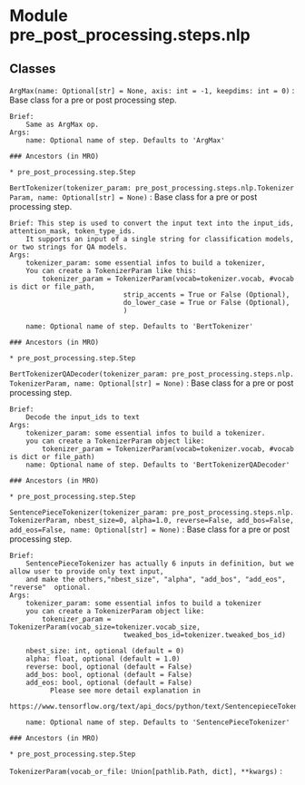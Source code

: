 Module pre_post_processing.steps.nlp
====================================

Classes
-------

`ArgMax(name: Optional[str] = None, axis: int = -1, keepdims: int = 0)`
:   Base class for a pre or post processing step.
    
    Brief:
        Same as ArgMax op.
    Args:
        name: Optional name of step. Defaults to 'ArgMax'

    ### Ancestors (in MRO)

    * pre_post_processing.step.Step

`BertTokenizer(tokenizer_param: pre_post_processing.steps.nlp.TokenizerParam, name: Optional[str] = None)`
:   Base class for a pre or post processing step.
    
    Brief: This step is used to convert the input text into the input_ids, attention_mask, token_type_ids.
        It supports an input of a single string for classification models, or two strings for QA models.
    Args:
        tokenizer_param: some essential infos to build a tokenizer,
        You can create a TokenizerParam like this:
            tokenizer_param = TokenizerParam(vocab=tokenizer.vocab, #vocab is dict or file_path,
                                strip_accents = True or False (Optional),
                                do_lower_case = True or False (Optional),
                                )
    
        name: Optional name of step. Defaults to 'BertTokenizer'

    ### Ancestors (in MRO)

    * pre_post_processing.step.Step

`BertTokenizerQADecoder(tokenizer_param: pre_post_processing.steps.nlp.TokenizerParam, name: Optional[str] = None)`
:   Base class for a pre or post processing step.
    
    Brief:
        Decode the input_ids to text
    Args:
        tokenizer_param: some essential infos to build a tokenizer.
        you can create a TokenizerParam object like:
            tokenizer_param = TokenizerParam(vocab=tokenizer.vocab, #vocab is dict or file_path)
        name: Optional name of step. Defaults to 'BertTokenizerQADecoder'

    ### Ancestors (in MRO)

    * pre_post_processing.step.Step

`SentencePieceTokenizer(tokenizer_param: pre_post_processing.steps.nlp.TokenizerParam, nbest_size=0, alpha=1.0, reverse=False, add_bos=False, add_eos=False, name: Optional[str] = None)`
:   Base class for a pre or post processing step.
    
    Brief:
        SentencePieceTokenizer has actually 6 inputs in definition, but we allow user to provide only text input,
        and make the others,"nbest_size", "alpha", "add_bos", "add_eos", "reverse"  optional.
    Args:
        tokenizer_param: some essential infos to build a tokenizer
        you can create a TokenizerParam object like:
            tokenizer_param = TokenizerParam(vocab_size=tokenizer.vocab_size,
                                tweaked_bos_id=tokenizer.tweaked_bos_id)
    
        nbest_size: int, optional (default = 0)
        alpha: float, optional (default = 1.0)
        reverse: bool, optional (default = False)
        add_bos: bool, optional (default = False)
        add_eos: bool, optional (default = False)
              Please see more detail explanation in 
              https://www.tensorflow.org/text/api_docs/python/text/SentencepieceTokenizer#args
    
        name: Optional name of step. Defaults to 'SentencePieceTokenizer'

    ### Ancestors (in MRO)

    * pre_post_processing.step.Step

`TokenizerParam(vocab_or_file: Union[pathlib.Path, dict], **kwargs)`
: